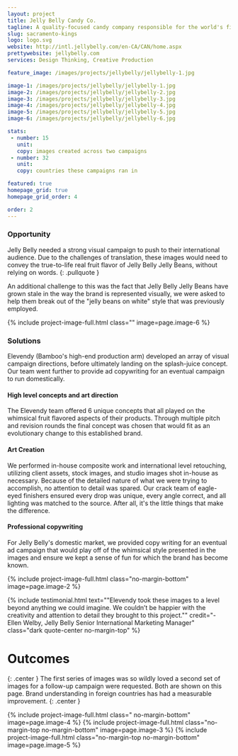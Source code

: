 ```yaml
---
layout: project
title: Jelly Belly Candy Co.
tagline: A quality-focused candy company responsible for the world's first true-to-life real fruit flavored jelly beans.
slug: sacramento-kings
logo: logo.svg
website: http://intl.jellybelly.com/en-CA/CAN/home.aspx
prettywebsite: jellybelly.com
services: Design Thinking, Creative Production

feature_image: /images/projects/jellybelly/jellybelly-1.jpg

image-1: /images/projects/jellybelly/jellybelly-1.jpg
image-2: /images/projects/jellybelly/jellybelly-2.jpg
image-3: /images/projects/jellybelly/jellybelly-3.jpg
image-4: /images/projects/jellybelly/jellybelly-4.jpg
image-5: /images/projects/jellybelly/jellybelly-5.jpg
image-6: /images/projects/jellybelly/jellybelly-6.jpg

stats:
 - number: 15
   unit: 
   copy: images created across two campaigns
 - number: 32
   unit: 
   copy: countries these campaigns ran in

featured: true
homepage_grid: true
homepage_grid_order: 4

order: 2
---
```

### Opportunity
Jelly Belly needed a strong visual campaign to push to their international audience. Due to the challenges of translation, these images would need to convey the true-to-life real fruit flavor of Jelly Belly Jelly Beans, without relying on words.
{: .pullquote }

An additional challenge to this was the fact that Jelly Belly Jelly Beans have grown stale in the way the brand is represented visually, we were asked to help them break out of the "jelly beans on white" style that was previously employed.

{% include project-image-full.html class="" image=page.image-6 %}

### Solutions
Elevendy (Bamboo's high-end production arm) developed an array of visual campaign directions, before ultimately landing on the splash-juice concept. Our team went further to provide ad copywriting for an eventual campaign to run domestically.

#### High level concepts and art direction
The Elevendy team offered 6 unique concepts that all played on the whimsical fruit flavored aspects of their products. Through multiple pitch and revision rounds the final concept was chosen that would fit as an evolutionary change to this established brand.

#### Art Creation
We performed in-house composite work and international level retouching, utilizing client assets, stock images, and studio images shot in-house as necessary. Because of the detailed nature of what we were trying to accomplish, no attention to detail was spared. Our crack team of eagle-eyed finishers ensured every drop was unique, every angle correct, and all lighting was matched to the source. After all, it's the little things that make the difference.

#### Professional copywriting
For Jelly Belly's domestic market, we provided copy writing for an eventual ad campaign that would play off of the whimsical style presented in the images and ensure we kept a sense of fun for which the brand has become known.

{% include project-image-full.html class="no-margin-bottom" image=page.image-2 %}

{% include testimonial.html text="\"Elevendy took these images to a level beyond anything we could imagine. We couldn’t be happier with the creativity and attention to detail they brought to this project.\"" credit="- Ellen Welby, Jelly Belly Senior International Marketing Manager" class="dark quote-center no-margin-top" %}

# Outcomes 
{: .center }
The first series of images was so wildly loved a second set of images for a follow-up campaign were requested. Both are shown on this page. Brand understanding in foreign countries has had a measurable improvement.
{: .center }

{% include project-image-full.html class=" no-margin-bottom" image=page.image-4 %}
{% include project-image-full.html class="no-margin-top no-margin-bottom" image=page.image-3 %}
{% include project-image-full.html class="no-margin-top no-margin-bottom" image=page.image-5 %}

